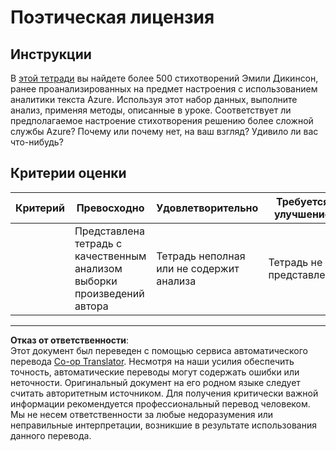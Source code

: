 <!--
CO_OP_TRANSLATOR_METADATA:
{
  "original_hash": "9d2a734deb904caff310d1a999c6bd7a",
  "translation_date": "2025-08-29T22:38:13+00:00",
  "source_file": "6-NLP/3-Translation-Sentiment/assignment.md",
  "language_code": "ru"
}
-->
# Поэтическая лицензия

## Инструкции

В [этой тетради](https://www.kaggle.com/jenlooper/emily-dickinson-word-frequency) вы найдете более 500 стихотворений Эмили Дикинсон, ранее проанализированных на предмет настроения с использованием аналитики текста Azure. Используя этот набор данных, выполните анализ, применяя методы, описанные в уроке. Соответствует ли предполагаемое настроение стихотворения решению более сложной службы Azure? Почему или почему нет, на ваш взгляд? Удивило ли вас что-нибудь?

## Критерии оценки

| Критерий | Превосходно                                                               | Удовлетворительно                                       | Требуется улучшение      |
| -------- | ------------------------------------------------------------------------- | ------------------------------------------------------- | ------------------------ |
|          | Представлена тетрадь с качественным анализом выборки произведений автора | Тетрадь неполная или не содержит анализа               | Тетрадь не представлена  |

---

**Отказ от ответственности**:  
Этот документ был переведен с помощью сервиса автоматического перевода [Co-op Translator](https://github.com/Azure/co-op-translator). Несмотря на наши усилия обеспечить точность, автоматические переводы могут содержать ошибки или неточности. Оригинальный документ на его родном языке следует считать авторитетным источником. Для получения критически важной информации рекомендуется профессиональный перевод человеком. Мы не несем ответственности за любые недоразумения или неправильные интерпретации, возникшие в результате использования данного перевода.